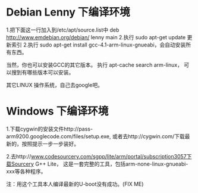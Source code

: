 # Debian Lenny 下编译环境 #

1.把下面这一行加入到/etc/apt/source.list中
deb http://www.emdebian.org/debian/ lenny main
2.执行 sudo apt-get update 更新索引
2.执行 sudo apt-get install gcc-4.1-arm-linux-gnueabi，会自动安装所有东西。

当然，你也可以安装GCC的其它版本。
执行 apt-cache search arm-linux， 可以搜到有哪些版本可以安装。

其它LINUX 操作系统，自己去google吧。




# Windows 下编译环境 #

1.下载cygwin的安装文件http://pass-arm9200.googlecode.com/files/setup.exe, 或者去http://cygwin.com/下载最新的，按照提示一步一步装好。

2.去http://www.codesourcery.com/sgpp/lite/arm/portal/subscription3057下载Sourcery G++ Lite， 这是一套完整的工具，包括arm-none-linux-gnueabi-xxx等各种程序。

注：用这个工具本人编译最新的U-boot没有成功。(FIX ME)